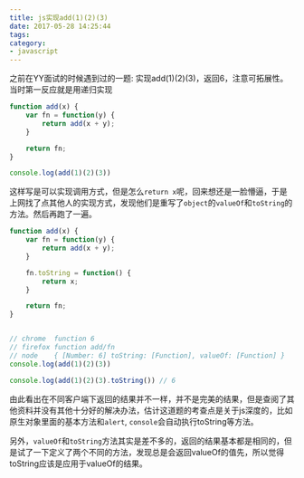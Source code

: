 ```yaml
---
title: js实现add(1)(2)(3)
date: 2017-05-28 14:25:44
tags:
category:
- javascript
---
```


之前在YY面试的时候遇到过的一题: 实现add(1)(2)(3)，返回6，注意可拓展性。
当时第一反应就是用递归实现
```javascript
function add(x) {
	var fn = function(y) {
		return add(x + y);
	}

	return fn;
}

console.log(add(1)(2)(3))
```

这样写是可以实现调用方式，但是怎么`return x`呢，回来想还是一脸懵逼，于是上网找了点其他人的实现方式，发现他们是重写了`object`的`valueOf`和`toString`的方法。然后再跑了一遍。
```javascript
function add(x) {
	var fn = function(y) {
		return add(x + y);
	}

	fn.toString = function() {
		return x;
	}

	return fn;
}


// chrome  function 6
// firefox function add/fn
// node    { [Number: 6] toString: [Function], valueOf: [Function] }
console.log(add(1)(2)(3))

console.log(add(1)(2)(3).toString()) // 6
```

<!-- more -->

由此看出在不同客户端下返回的结果并不一样，并不是完美的结果，但是查阅了其他资料并没有其他十分好的解决办法，估计这道题的考查点是关于js深度的，比如原生对象里面的基本方法和`alert`, `console`会自动执行toString等方法。

另外，`valueOf`和`toString`方法其实是差不多的，返回的结果基本都是相同的，但是试了一下定义了两个不同的方法，发现总是会返回valueOf的值先，所以觉得toString应该是应用于valueOf的结果。
